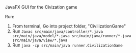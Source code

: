 JavaFX GUI for the Civization game

Run:</br>
1.  From terminal, Go into project folder, "CivilizationGame"
2.  Run ```Javac src/main/java/controller/*.java src/main/java/model/*.java src/main/java/runner/*.java src/main/java/view/*.java``` </br>
3.  Run ```java -cp src/main/java runner.CivilizationGame```
